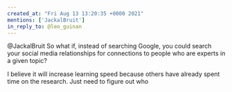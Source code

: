 ```yaml
---
created_at: "Fri Aug 13 13:20:35 +0000 2021"
mentions: ['JackalBruit']
in_reply_to: @leo_guinan
---
```


@JackalBruit So what if, instead of searching Google, you could search your social media relationships for connections to people who are experts in a given topic? 

I believe it will increase learning speed because others have already spent time on the research. Just need to figure out who